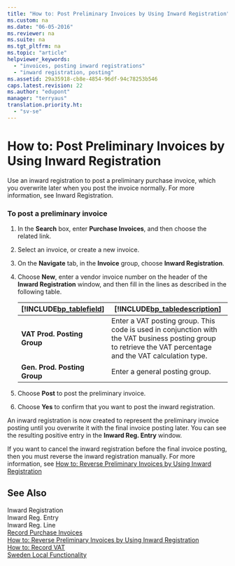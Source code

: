 ```yaml
---
title: "How to: Post Preliminary Invoices by Using Inward Registration"
ms.custom: na
ms.date: "06-05-2016"
ms.reviewer: na
ms.suite: na
ms.tgt_pltfrm: na
ms.topic: "article"
helpviewer_keywords: 
  - "invoices, posting inward registrations"
  - "inward registration, posting"
ms.assetid: 29a35918-cb8e-4854-96df-94c78253b546
caps.latest.revision: 22
ms.author: "edupont"
manager: "terryaus"
translation.priority.ht: 
  - "sv-se"
---
```

# How to: Post Preliminary Invoices by Using Inward Registration
Use an inward registration to post a preliminary purchase invoice, which you overwrite later when you post the invoice normally. For more information, see Inward Registration.  
  
### To post a preliminary invoice  
  
1.  In the **Search** box, enter **Purchase Invoices**, and then choose the related link.  
  
2.  Select an invoice, or create a new invoice.  
  
3.  On the **Navigate** tab, in the **Invoice** group, choose **Inward Registration**.  
  
4.  Choose **New**, enter a vendor invoice number on the header of the **Inward Registration** window, and then fill in the lines as described in the following table.  
  
    |[!INCLUDE[bp_tablefield](../../ApplicationDesign/includes/bp_tablefield_md.md)]|[!INCLUDE[bp_tabledescription](../../ApplicationDesign/includes/bp_tabledescription_md.md)]|  
    |---------------------------------|---------------------------------------|  
    |**VAT Prod. Posting Group**|Enter a VAT posting group. This code is used in conjunction with the VAT business posting group to retrieve the VAT percentage and the VAT calculation type.|  
    |**Gen. Prod. Posting Group**|Enter a general posting group.|  
  
5.  Choose **Post** to post the preliminary invoice.  
  
6.  Choose **Yes** to confirm that you want to post the inward registration.  
  
 An inward registration is now created to represent the preliminary invoice posting until you overwrite it with the final invoice posting later. You can see the resulting positive entry in the **Inward Reg. Entry** window.  
  
 If you want to cancel the inward registration before the final invoice posting, then you must reverse the inward registration manually. For more information, see [How to: Reverse Preliminary Invoices by Using Inward Registration](../../LocalFunctionalityForMicrosoftDynamicsNav2016/Sweden/how-to-reverse-preliminary-invoices-by-using-inward-registration.md)  
  
## See Also  
 Inward Registration   
 Inward Reg. Entry   
 Inward Reg. Line   
 [Record Purchase Invoices](../../Finance/record-purchase-invoices.md)   
 [How to: Reverse Preliminary Invoices by Using Inward Registration](../../LocalFunctionalityForMicrosoftDynamicsNav2016/Sweden/how-to-reverse-preliminary-invoices-by-using-inward-registration.md)   
 [How to: Record VAT](../../Finance/how-to-record-vat.md)   
 [Sweden Local Functionality](../../LocalFunctionalityForMicrosoftDynamicsNav2016/Sweden/sweden-local-functionality.md)